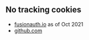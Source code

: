 ## No tracking cookies

- [fusionauth.io](https://fusionauth.io) as of Oct 2021
- [github.com](https://github.com)
